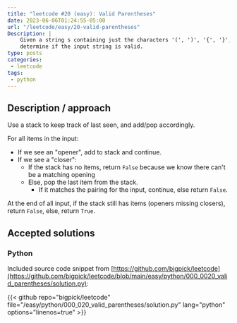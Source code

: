```yaml
---
title: "leetcode #20 (easy): Valid Parentheses"
date: 2023-06-06T01:24:55-05:00
url: "/leetcode/easy/20-valid-parentheses"
Description: |
    Given a string s containing just the characters '(', ')', '{', '}', '[' and ']',
    determine if the input string is valid.
type: posts
categories:
 - leetcode
tags:
 - python
---
```


## Description / approach

Use a stack to keep track of last seen, and add/pop accordingly.

For all items in the input:

* If we see an "opener", add to stack and continue.
* If we see a "closer":
   * If the stack has no items, return `False` because we know there can't be a matching opening
   * Else, pop the last item from the stack.
      * If it matches the pairing for the input, continue, else return `False`.

At the end of all input, if the stack still has items (openers missing closers), return `False`, else, return `True`.


## Accepted solutions

### Python

Included source code snippet from
[https://github.com/bigpick/leetcode](https://github.com/bigpick/leetcode/blob/main/easy/python/000_0020_valid_parentheses/solution.py):


{{< github repo="bigpick/leetcode" file="/easy/python/000_020_valid_parentheses/solution.py" lang="python" options="linenos=true" >}}
